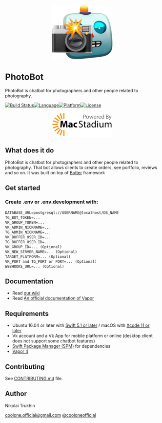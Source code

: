 

<p align="center"><img width=200 src="logo.png" alt="Vkontakter logo"></p>

# PhotoBot

PhotoBot is chatbot for photographers and other people related to photography.

[![Build Status](https://travis-ci.com/CoolONEOfficial/photobot.svg?branch=master)](https://travis-ci.com/CoolONEOfficial/photobot)[![Language](https://img.shields.io/badge/language-Swift%205.1-orange.svg)](https://swift.org/download/)[![Platform](https://img.shields.io/badge/platform-Linux%20/%20macOS-ffc713.svg)](https://swift.org/download/)[![License](https://img.shields.io/badge/license-MIT-lightgrey.svg)](https://github.com/CoolONEOfficial/Vkontakter/blob/master/LICENSE)

<p align="center"><img width=200 src="macstadium.png" alt="MacStadium logo"></p>

What does it do
---------------

PhotoBot is chatbot for photographers and other people related to photography. That bot allows clients to create orders, see portfolio, reviews and so on.
It was built on top of [Botter](https://github.com/CoolONEOfficial/botter) framework

## Get started

### Create .env or .env.development with:

```env
DATABASE_URL=postgresql://USERNAME@localhost/DB_NAME
TG_BOT_TOKEN=...
VK_GROUP_TOKEN=...
VK_ADMIN_NICKNAME=...
TG_ADMIN_NICKNAME=...
VK_BUFFER_USER_ID=...
TG_BUFFER_USER_ID=...
VK_GROUP_ID=... (Optional)
VK_NEW_SERVER_NAME=... (Optional)
TARGET_PLATFORM=... (Optional)
VK_PORT and TG_PORT or PORT=... (Optional)
WEBHOOKS_URL=... (Optional)
```

Documentation
---------------

- Read [our wiki](https://github.com/CoolONEOfficial/PhotoBot/wiki)
- Read [An official documentation of Vapor](https://docs.vapor.codes/4.0/)

Requirements
---------------

- Ubuntu 16.04 or later with [Swift 5.1 or later](https://swift.org/getting-started/) / macOS with [Xcode 11 or later](https://swift.org/download/)
- Vk account and a Vk App for mobile platform or online (desktop client does not support some chatbot features)
- [Swift Package Manager (SPM)](https://github.com/apple/swift-package-manager/blob/master/Documentation/Usage.md) for dependencies 
- [Vapor 4](https://vapor.codes)

Contributing
---------------

See [CONTRIBUTING.md](CONTRIBUTING.md) file.

Author
---------------

Nikolai Trukhin

[coolone.official@gmail.com](mailto:coolone.official@gmail.com)
[@cooloneofficial](https://t.me/cooloneofficial)

